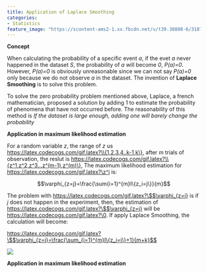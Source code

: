 ```yaml
---
title: Application of Laplace Smoothing
categories:
- Statistics
feature_image: "https://scontent-ams2-1.xx.fbcdn.net/v/t39.30808-6/318727714_1298950054279522_1327222508011670093_n.jpg?_nc_cat=108&ccb=1-7&_nc_sid=730e14&_nc_ohc=TnxHVTXAD_IAX-HmZVu&_nc_ht=scontent-ams2-1.xx&oh=00_AfBSzcy1lv2fJGWPylw7pRDyxpG_NNwrFmcdUXnopbawrg&oe=6394F523"
---
```

<head>
    <script src="https://cdn.mathjax.org/mathjax/latest/MathJax.js?config=TeX-AMS-MML_HTMLorMML" type="text/javascript"></script>
    <script type="text/x-mathjax-config">
        MathJax.Hub.Config({
            tex2jax: {
            skipTags: ['script', 'noscript', 'style', 'textarea', 'pre'],
            inlineMath: [['$','$']]
            }
        });
    </script>
</head>

**Concept**

When calculating the probability of a specific event *a*, if the evet *a* never happened in the dataset *S*, the probability of *a* will become *0*, *P(a)=0*. However, *P(a)=0* is obviously unreasonable since we can not say *P(a)=0* only because
we do not observe *a* in the dataset. The invention of **Laplace Smoothing** is to solve this problem.

To solve the zero probability problem mentioned above, Laplace, a french mathematician, proposed a solution by adding 1 to estimate the probability of phenomena that have not occurred before. The reasonability of this method is *If the dataset is large enough, adding one will barely change the probability*

**Application in maximum likelihood estimation**

For a random variable *z*, the range of *z* us https://latex.codecogs.com/gif.latex?\\{1,2,3,4..k-1,k\}, after *m* trials of observation, the reslut is https://latex.codecogs.com/gif.latex?\\{z^1,z^2,z^3...z^(m-1),z^(m)\}, The 
maximum likelihood estimation for https://latex.codecogs.com/gif.latex?\z^j is:

$$\varphi_{z=j}=\frac{\sum{i=1}^{m}I\{z_i=j\}}{m}$$

The problem with https://latex.codecogs.com/gif.latex?\$$\varphi_{z=j} is if *j* does not happen in the experiment, then, the estimation of https://latex.codecogs.com/gif.latex?\$$\varphi_{z=j} will be https://latex.codecogs.com/gif.latex?\0.
 If apply Laplace Smoothing, the calculation will become:

https://latex.codecogs.com/gif.latex?\$$\varphi_{z=j}=\frac{\sum_{i=1}^{m}I\{z_i=j\}+1}{m+k}$$

<img src="http://chart.googleapis.com/chart?cht=tx&chl=\Large x=\frac{-b\pm\sqrt{b^2-4ac}}{2a}" style="border:none;">


**Application in maximum likelihood estimation**


